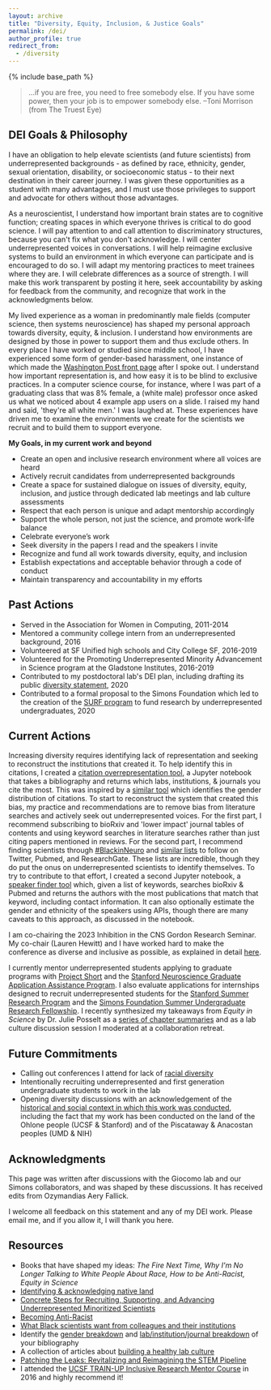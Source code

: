 ```yaml
---
layout: archive
title: "Diversity, Equity, Inclusion, & Justice Goals"
permalink: /dei/
author_profile: true
redirect_from:
  - /diversity
---
```


{% include base_path %}

>...if you are free, you need to free somebody else. If you have some power, then your job is to empower somebody else. &#8211;Toni Morrison (from The Truest Eye)


## DEI Goals & Philosophy
I have an obligation to help elevate scientists (and future scientists) from underrepresented backgrounds - as defined by race, ethnicity, gender, sexual orientation, disability, or socioeconomic status - to their next destination in their career journey. I was given these opportunities as a student with many advantages, and I must use those privileges to support and advocate for others without those advantages.

As a neuroscientist, I understand how important brain states are to cognitive function; creating spaces in which everyone thrives is critical to do good science. I will pay attention to and call attention to discriminatory structures, because you can't fix what you don't acknowledge. I will center underrepresented voices in conversations. I will help reimagine exclusive systems to build an environment in which everyone can participate and is encouraged to do so. I will adapt my mentoring practices to meet trainees where they are. I will celebrate differences as a source of strength. I will make this work transparent by posting it here, seek accountability by asking for feedback from the community, and recognize that work in the acknowledgments below.

My lived experience as a woman in predominantly male fields (computer science, then systems neuroscience) has shaped my personal approach towards diversity, equity, & inclusion. I understand how environments are designed by those in power to support them and thus exclude others. In every place I have worked or studied since middle school, I have experienced some form of gender-based harassment, one instance of which made the [Washington Post front page](https://www.washingtonpost.com/local/education/in-a-prestigious-high-school-math-and-science-program-alumni-say-metoo/2018/03/01/b17f68ac-f1b6-11e7-b390-a36dc3fa2842_story.html) after I spoke out. I understand how important representation is, and how easy it is to be blind to exclusive practices. In a computer science course, for instance, where I was part of a graduating class that was 8% female, a (white male) professor once asked us what we noticed about 4 example app users on a slide. I raised my hand and said, 'they're all white men.' I was laughed at. These experiences have driven me to examine the environments we create for the scientists we recruit and to build them to support everyone.

**My Goals, in my current work and beyond**
* Create an open and inclusive research environment where all voices are heard
* Actively recruit candidates from underrepresented backgrounds
* Create a space for sustained dialogue on issues of diversity, equity, inclusion, and justice through dedicated lab meetings and lab culture assessments
* Respect that each person is unique and adapt mentorship accordingly
* Support the whole person, not just the science, and promote work-life balance
* Celebrate everyone’s work
* Seek diversity in the papers I read and the speakers I invite
* Recognize and fund all work towards diversity, equity, and inclusion
* Establish expectations and acceptable behavior through a code of conduct
* Maintain transparency and accountability in my efforts

## Past Actions
* Served in the Association for Women in Computing, 2011-2014
* Mentored a community college intern from an underrepresented background, 2016
* Volunteered at SF Unified high schools and City College SF, 2016-2019
* Volunteered for the Promoting Underrepresented Minority Advancement in Science program at the Gladstone Institutes, 2016-2019
* Contributed to my postdoctoral lab's DEI plan, including drafting its public [diversity statement](https://giocomolab.weebly.com/philosophy.html), 2020
* Contributed to a formal proposal to the Simons Foundation which led to the creation of the [SURF program](https://www.simonsfoundation.org/grant/scgb-undergraduate-research-fellowship-surf-program/) to fund research by underrepresented undergraduates, 2020

## Current Actions
Increasing diversity requires identifying lack of representation and seeking to reconstruct the institutions that created it. To help identify this in citations, I created a [citation overrepresentation tool](https://github.com/emilyasterjones/bioRxiv_speaker_finder), a Jupyter notebook that takes a bibliography and returns which labs, institutions, & journals you cite the most. This was inspired by a [similar tool](https://github.com/dalejn/cleanBib) which identifies the gender distribution of citations. To start to reconstruct the system that created this bias, my practice and recommendations are to remove bias from literature searches and actively seek out underrepresented voices. For the first part, I recommend subscribing to bioRxiv and 'lower impact' journal tables of contents and using keyword searches in literature searches rather than just citing papers mentioned in reviews. For the second part, I recommend finding scientists through [#BlackinNeuro](https://www.blackinneuro.com/profiles) and [similar lists](/grs/) to follow on Twitter, Pubmed, and ResearchGate. These lists are incredible, though they do put the onus on underrepresented scientists to identify themselves. To try to contribute to that effort, I created a second Jupyter notebook, a [speaker finder tool](https://github.com/emilyasterjones/bioRxiv_speaker_finder) which, given a list of keywords, searches bioRxiv & Pubmed and returns the authors with the most publications that match that keyword, including contact information. It can also optionally estimate the gender and ethnicity of the speakers using APIs, though there are many caveats to this approach, as discussed in the notebook.

I am co-chairing the 2023 Inhibition in the CNS Gordon Research Seminar. My co-chair (Lauren Hewitt) and I have worked hard to make the conference as diverse and inclusive as possible, as explained in detail [here](/grs/).

I currently mentor underrepresented students applying to graduate programs with [Project Short](https://www.project-short.com/vision.html) and the [Stanford Neuroscience Graduate Application Assistance Program](https://med.stanford.edu/neurogradprogram/prospective_students.html). I also evaluate applications for internships designed to recruit underrepresented students for the [Stanford Summer Research Program](https://biosciences.stanford.edu/current-students/diversity/programs-for-students/ssrp-amgen-scholars-program/) and the [Simons Foundation Summer Undergraduate Research Fellowship](https://www.simonsfoundation.org/grant/scgb-undergraduate-research-fellowship-surf-program/). I recently synthesized my takeaways from _Equity in Science_ by Dr. Julie Posselt as a [series of chapter summaries](https://twitter.com/i/events/1525985786666987521) and as a lab culture discussion session I moderated at a collaboration retreat.

## Future Commitments
* Calling out conferences I attend for lack of [racial diversity](https://twitter.com/EmilyAeryJones/status/1313896865398624256)
* Intentionally recruiting underrepresented and first generation undergraduate students to work in the lab
* Opening diversity discussions with an acknowledgement of the [historical and social context in which this work was conducted](https://static1.squarespace.com/static/54b33424e4b08972957c8dcd/t/5ee1469c8a2566161953b459/1591821981292/Acknowledgement+Statement+for+Website.pdf), including the fact that my work has been conducted on the land of the Ohlone people (UCSF & Stanford) and of the Piscataway & Anacostan peoples (UMD & NIH)

## Acknowledgments
This page was written after discussions with the Giocomo lab and our Simons collaborators, and was shaped by these discussions. It has received edits from Ozymandias Aery Fallick.

I welcome all feedback on this statement and any of my DEI work. Please email me, and if you allow it, I will thank you here.

## Resources
* Books that have shaped my ideas: _The Fire Next Time, Why I'm No Longer Talking to White People About Race, How to be Anti-Racist, Equity in Science_
* [Identifying & acknowledging native land](https://native-land.ca/)
* [Concrete Steps for Recruiting, Supporting, and Advancing Underrepresented Minoritized Scientists](https://docs.google.com/document/d/1Ic6bil2AvrQmPFUcUyxcw_FumofKkUo3VLsU7qG0cTk/edit)
* [Becoming Anti-Racist](https://drive.google.com/file/d/1Y6M_-Mca8vm5QKubhd1dWfsz-cAJ3Y-E/view)
* [What Black scientists want from colleagues and their institutions](https://www.nature.com/articles/d41586-020-01883-8)
* Identify the [gender breakdown](https://github.com/dalejn/cleanBib) and [lab/institution/journal breakdown](https://github.com/emilyasterjones/bioRxiv_speaker_finder) of your bibliography
* A collection of articles about [building a healthy lab culture](https://twitter.com/KristinMBranson/status/1295739138973536258)
* [Patching the Leaks: Revitalizing and Reimagining the STEM Pipeline](https://www.cell.com/cell/fulltext/S0092-8674(20)31226-5)
* I attended the [UCSF TRAIN-UP Inclusive Research Mentor Course](https://career.ucsf.edu/phds/academic-careers/TRAIN-UP/course) in 2016 and highly recommend it!
